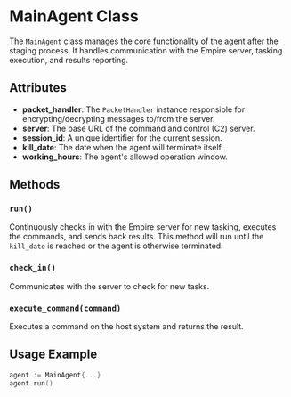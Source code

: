 # MainAgent Class

The `MainAgent` class manages the core functionality of the agent after the staging process. It handles communication with the Empire server, tasking execution, and results reporting.

## Attributes

- **packet_handler**: The `PacketHandler` instance responsible for encrypting/decrypting messages to/from the server.
- **server**: The base URL of the command and control (C2) server.
- **session_id**: A unique identifier for the current session.
- **kill_date**: The date when the agent will terminate itself.
- **working_hours**: The agent's allowed operation window.

## Methods

### `run()`
Continuously checks in with the Empire server for new tasking, executes the commands, and sends back results. This method will run until the `kill_date` is reached or the agent is otherwise terminated.

### `check_in()`
Communicates with the server to check for new tasks.

### `execute_command(command)`
Executes a command on the host system and returns the result.

## Usage Example

```go
agent := MainAgent{...}
agent.run()
```

